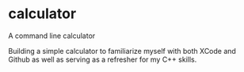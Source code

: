 # calculator
A command line calculator

Building a simple calculator to familiarize myself with both XCode and Github
as well as serving as a refresher for my C++ skills.
